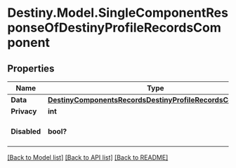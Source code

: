 # Destiny.Model.SingleComponentResponseOfDestinyProfileRecordsComponent

## Properties

Name | Type | Description | Notes
------------ | ------------- | ------------- | -------------
**Data** | [**DestinyComponentsRecordsDestinyProfileRecordsComponent**](DestinyComponentsRecordsDestinyProfileRecordsComponent.md) |  | [optional] 
**Privacy** | **int** |  | [optional] 
**Disabled** | **bool?** | If true, this component is disabled. | [optional] 

[[Back to Model list]](../README.md#documentation-for-models) [[Back to API list]](../README.md#documentation-for-api-endpoints) [[Back to README]](../README.md)

